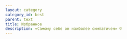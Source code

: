 ```yaml
---
layout: category
category_id: best
parent: text
title: Избранное
description: «Самому себе он наиболее симпатичен» ©
---
```

